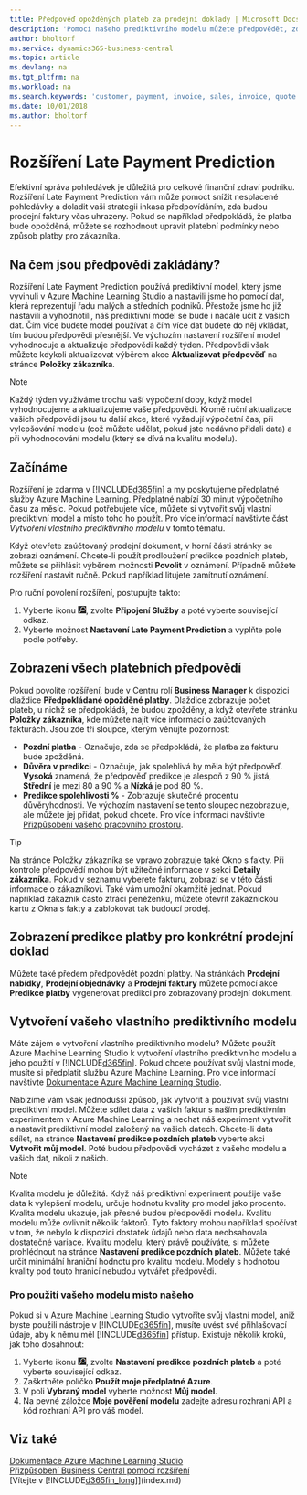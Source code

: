 ```yaml
---
title: Předpověď opožděných plateb za prodejní doklady | Microsoft Docs
description: 'Pomocí našeho prediktivního modelu můžete předpovědět, zda bude faktura uhrazena včas.'
author: bholtorf
ms.service: dynamics365-business-central
ms.topic: article
ms.devlang: na
ms.tgt_pltfrm: na
ms.workload: na
ms.search.keywords: 'customer, payment, invoice, sales, invoice, quote'
ms.date: 10/01/2018
ms.author: bholtorf
---
```

# <a name="the-late-payment-prediction-extension"></a>Rozšíření Late Payment Prediction  
Efektivní správa pohledávek je důležitá pro celkové finanční zdraví podniku. Rozšíření Late Payment Prediction vám může pomoct snížit nesplacené pohledávky a doladit vaši strategii inkasa předpovídáním, zda budou prodejní faktury včas uhrazeny. Pokud se například předpokládá, že platba bude opožděná, můžete se rozhodnout upravit platební podmínky nebo způsob platby pro zákazníka.

## <a name="what-are-predictions-based-on"></a>Na čem jsou předpovědi zakládány?  
Rozšíření Late Payment Prediction používá prediktivní model, který jsme vyvinuli v Azure Machine Learning Studio a nastavili jsme ho pomocí dat, která reprezentují řadu malých a středních podniků. Přestože jsme ho již nastavili a vyhodnotili, náš prediktivní model se bude i nadále učit z vašich dat. Čím více budete model používat a čím více dat budete do něj vkládat, tím budou předpovědi přesnější. Ve výchozím nastavení rozšíření model vyhodnocuje a aktualizuje předpovědi každý týden. Předpovědi však můžete kdykoli aktualizovat výběrem akce **Aktualizovat předpověď** na stránce **Položky zákazníka**.  

> [!Note]
> Každý týden využíváme trochu vaší výpočetní doby, když model vyhodnocujeme a aktualizujeme vaše předpovědi. Kromě ruční aktualizace vašich předpovědí jsou tu další akce, které vyžadují výpočetní čas, při vylepšování modelu (což můžete udělat, pokud jste nedávno přidali data) a při vyhodnocování modelu (který se dívá na kvalitu modelu).

## <a name="getting-started"></a>Začínáme
Rozšíření je zdarma v [!INCLUDE[d365fin](includes/d365fin_md.md)] a my poskytujeme předplatné služby Azure Machine Learning. Předplatné nabízí 30 minut výpočetního času za měsíc. Pokud potřebujete více, můžete si vytvořit svůj vlastní prediktivní model a místo toho ho použít. Pro více informací navštivte část _Vytvoření vlastního prediktivního modelu_ v tomto tématu.  

Když otevřete zaúčtovaný prodejní dokument, v horní části stránky se zobrazí oznámení. Chcete-li použít prodloužení predikce pozdních plateb, můžete se přihlásit výběrem možnosti **Povolit** v oznámení. Případně můžete rozšíření nastavit ručně. Pokud například litujete zamítnutí oznámení.  

Pro ruční povolení rozšíření, postupujte takto:

1. Vyberte ikonu ![Žárovka, která otevře funkci Řekněte mi](media/ui-search/search_small.png "Řekněte mi, co chcete dělat"), zvolte **Připojení Služby** a poté vyberte související odkaz.  
2. Vyberte možnost **Nastavení Late Payment Prediction** a vyplňte pole podle potřeby.

## <a name="viewing-all-payment-predictions"></a>Zobrazení všech platebních předpovědí
Pokud povolíte rozšíření, bude v Centru rolí **Business Manager** k dispozici dlaždice **Předpokládané opožděné platby**. Dlaždice zobrazuje počet plateb, u nichž se předpokládá, že budou zpožděny, a když otevřete stránku **Položky zákazníka**, kde můžete najít více informací o zaúčtovaných fakturách. Jsou zde tři sloupce, kterým věnujte pozornost:  

* **Pozdní platba** - Označuje, zda se předpokládá, že platba za fakturu bude zpožděná.
* **Důvěra v predikci** - Označuje, jak spolehlivá by měla být předpověď. **Vysoká** znamená, že předpověď predikce je alespoň z 90 % jistá, **Střední** je mezi 80 a 90 % a **Nízká** je pod 80 %.
* **Predikce spolehlivosti %** - Zobrazuje skutečné procentu důvěryhodnosti. Ve výchozím nastavení se tento sloupec nezobrazuje, ale můžete jej přidat, pokud chcete. Pro více informací navštivte [Přizpůsobení vašeho pracovního prostoru](ui-personalization-user.md).

> [!Tip]
> Na stránce Položky zákazníka se vpravo zobrazuje také Okno s fakty. Při kontrole předpovědí mohou být užitečné informace v sekci **Detaily zákazníka**. Pokud v seznamu vyberete fakturu, zobrazí se v této části informace o zákazníkovi. Také vám umožní okamžitě jednat. Pokud například zákazník často ztrácí peněženku, můžete otevřít zákaznickou kartu z Okna s fakty a zablokovat tak budoucí prodej.  

## <a name="viewing-a-payment-prediction-for-a-specific-sales-document"></a>Zobrazení predikce platby pro konkrétní prodejní doklad
Můžete také předem předpovědět pozdní platby. Na stránkách **Prodejní nabídky**, **Prodejní objednávky** a **Prodejní faktury** můžete pomocí akce **Predikce platby** vygenerovat predikci pro zobrazovaný prodejní dokument.

<!--## Scheduling Payment Predictions
On the **Late Payment Prediction Setup** page you can schedule updates to payment predictions for a time that is convenient for you. -->

## <a name="building-your-own-predictive-model"></a>Vytvoření vašeho vlastního prediktivního modelu
Máte zájem o vytvoření vlastního prediktivního modelu? Můžete použít Azure Machine Learning Studio k vytvoření vlastního prediktivního modelu a jeho použití v [!INCLUDE[d365fin](includes/d365fin_md.md)]. Pokud chcete používat svůj vlastní mode, musíte si předplatit službu Azure Machine Learning. Pro více informací navštivte [Dokumentace Azure Machine Learning Studio](https://go.microsoft.com/fwlink/?linkid=861765).  

Nabízíme vám však jednodušší způsob, jak vytvořit a používat svůj vlastní prediktivní model. Můžete sdílet data z vašich faktur s naším prediktivním experimentem v Azure Machine Learning a nechat náš experiment vytvořit a nastavit prediktivní model založený na vašich datech. Chcete-li data sdílet, na stránce **Nastavení predikce pozdních plateb** vyberte akci **Vytvořit můj model**. Poté budou předpovědi vycházet z vašeho modelu a vašich dat, nikoli z našich.  

> [!Note]
>   Kvalita modelu je důležitá. Když náš prediktivní experiment použije vaše data k vylepšení modelu, určuje hodnotu kvality pro model jako procento. Kvalita modelu ukazuje, jak přesné budou předpovědi modelu. Kvalitu modelu může ovlivnit několik faktorů. Tyto faktory mohou například spočívat v tom, že nebylo k dispozici dostatek údajů nebo data neobsahovala dostatečné variace. Kvalitu modelu, který právě používáte, si můžete prohlédnout na stránce **Nastavení predikce pozdních plateb**. Můžete také určit minimální hraniční hodnotu pro kvalitu modelu. Modely s hodnotou kvality pod touto hranicí nebudou vytvářet předpovědi.  

### <a name="to-use-your-model-instead-of-ours"></a>Pro použití vašeho modelu místo našeho  
Pokud si v Azure Machine Learning Studio vytvoříte svůj vlastní model, aniž byste použili nástroje v [!INCLUDE[d365fin](includes/d365fin_md.md)], musíte uvést své přihlašovací údaje, aby k němu měl [!INCLUDE[d365fin](includes/d365fin_md.md)] přístup. Existuje několik kroků, jak toho dosáhnout:

1. Vyberte ikonu ![Žárovka, která otevře funkci Řekněte mi](media/ui-search/search_small.png "Řekněte mi, co chcete dělat"), zvolte **Nastavení predikce pozdních plateb** a poté vyberte související odkaz.  
2. Zaškrtněte políčko **Použít moje předplatné Azure**.  
3. V poli **Vybraný model** vyberte možnost **Můj model**.  
4. Na pevné záložce **Moje pověření modelu** zadejte adresu rozhraní API a kód rozhraní API pro váš model.  

## <a name="see-also"></a>Viz také  
[Dokumentace Azure Machine Learning Studio](https://go.microsoft.com/fwlink/?linkid=861765)  
[Přizpůsobení Business Central pomocí rozšíření](ui-extensions.md)  
[Vítejte v [!INCLUDE[d365fin_long](includes/d365fin_long_md.md)]](index.md)  
